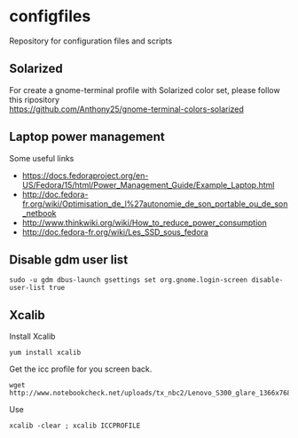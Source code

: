 configfiles
===========

Repository for configuration files and scripts

Solarized
---------

For create a gnome-terminal profile with Solarized color set, please follow this ripository  
https://github.com/Anthony25/gnome-terminal-colors-solarized

Laptop power management
-----------------------

Some useful links
* https://docs.fedoraproject.org/en-US/Fedora/15/html/Power_Management_Guide/Example_Laptop.html
* http://doc.fedora-fr.org/wiki/Optimisation_de_l%27autonomie_de_son_portable_ou_de_son_netbook
* http://www.thinkwiki.org/wiki/How_to_reduce_power_consumption
* http://doc.fedora-fr.org/wiki/Les_SSD_sous_fedora

Disable gdm user list
---------------------

    sudo -u gdm dbus-launch gsettings set org.gnome.login-screen disable-user-list true


Xcalib
------

Install Xcalib

    yum install xcalib

Get the icc profile for you screen back.

    wget http://www.notebookcheck.net/uploads/tx_nbc2/Lenovo_S300_glare_1366x768__LG_Display_LP133WH2_TLE1_.icc

Use

    xcalib -clear ; xcalib ICCPROFILE
